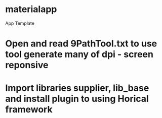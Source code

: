 # materialapp
App Template 

# Open and read 9PathTool.txt to use tool generate many of dpi - screen reponsive

# Import libraries supplier, lib_base and install plugin to using Horical framework
